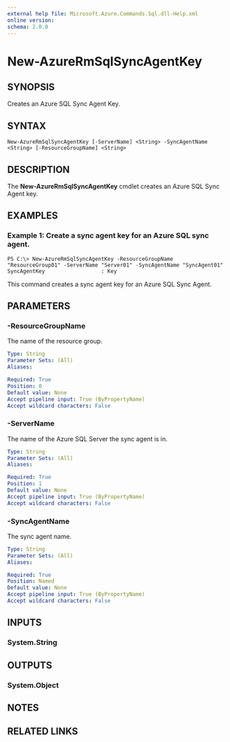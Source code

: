 ```yaml
---
external help file: Microsoft.Azure.Commands.Sql.dll-Help.xml
online version: 
schema: 2.0.0
---
```


# New-AzureRmSqlSyncAgentKey

## SYNOPSIS
Creates an Azure SQL Sync Agent Key.

## SYNTAX

```
New-AzureRmSqlSyncAgentKey [-ServerName] <String> -SyncAgentName <String> [-ResourceGroupName] <String>
```

## DESCRIPTION
The **New-AzureRmSqlSyncAgentKey** cmdlet creates an Azure SQL Sync Agent key.

## EXAMPLES

### Example 1: Create a sync agent key for an Azure SQL sync agent.
```
PS C:\> New-AzureRmSqlSyncAgentKey -ResourceGroupName "ResourceGroup01" -ServerName "Server01" -SyncAgentName "SyncAgent01"
SyncAgentKey                  : Key
```

This command creates a sync agent key for an Azure SQL Sync Agent.

## PARAMETERS

### -ResourceGroupName
The name of the resource group.

```yaml
Type: String
Parameter Sets: (All)
Aliases: 

Required: True
Position: 0
Default value: None
Accept pipeline input: True (ByPropertyName)
Accept wildcard characters: False
```

### -ServerName
The name of the Azure SQL Server the sync agent is in.

```yaml
Type: String
Parameter Sets: (All)
Aliases: 

Required: True
Position: 1
Default value: None
Accept pipeline input: True (ByPropertyName)
Accept wildcard characters: False
```

### -SyncAgentName
The sync agent name.

```yaml
Type: String
Parameter Sets: (All)
Aliases: 

Required: True
Position: Named
Default value: None
Accept pipeline input: True (ByPropertyName)
Accept wildcard characters: False
```

## INPUTS

### System.String


## OUTPUTS

### System.Object

## NOTES

## RELATED LINKS


